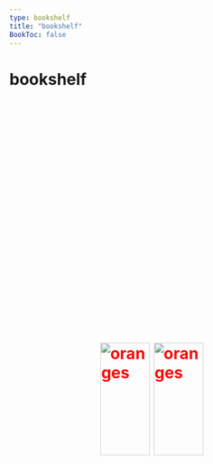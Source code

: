 ```yaml
---
type: bookshelf
title: "bookshelf"
BookToc: false
---
```


# bookshelf

<html lang="en">
<head>
    <meta charset="UTF-8">
    <meta name="viewport" content="width=device-width, initial-scale=1.0">
    <title>Image Behind Text</title>
    <style>
        .background-container {
            position: relative;
            width: 100%;
            height: 900px; /* Adjust height as needed */
            background-image: url('/images/bookshelf.png');
            background-size: cover;
            background-position: center;
            color: white; /* Adjust text color as needed */
        }
        .background-container h2 {
            position: absolute;
            top: 50%;
            left: 50%;
            transform: translate(-50%, -50%);
            font-size: 2em; /* Adjust font size as needed */
            margin: 0;
        }
    </style>
</head>
<body>
    <div class="background-container">
        <span style="color:red;"><h2><br><br><br><br><br><img src="/images/oranges.jpg" width="88" height="200" alt="oranges"> <img src="/images/loop.jpg" width="88" height="200" alt="oranges"></h2></span>
    </div>
</body>
</html>